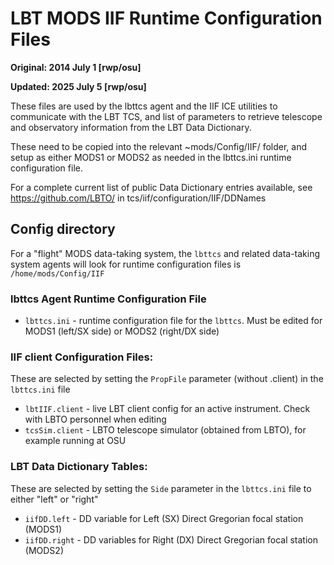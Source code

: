 # LBT MODS IIF Runtime Configuration Files

**Original: 2014 July 1 [rwp/osu]**

**Updated: 2025 July 5 [rwp/osu]**

These files are used by the lbttcs agent and the IIF ICE utilities to
communicate with the LBT TCS, and list of parameters to retrieve
telescope and observatory information from the LBT Data Dictionary.

These need to be copied into the relevant ~mods/Config/IIF/ folder,
and setup as either MODS1 or MODS2 as needed in the lbttcs.ini runtime
configuration file.

For a complete current list of public Data Dictionary entries available, see
https://github.com/LBTO/ in tcs/iif/configuration/IIF/DDNames

## Config directory

For a "flight" MODS data-taking system, the `lbttcs` and related data-taking
system agents will look for runtime configuration files is `/home/mods/Config/IIF`

### lbttcs Agent Runtime Configuration File

 * `lbttcs.ini` - runtime configuration file for the `lbttcs`.  Must be edited for MODS1 (left/SX side) or MODS2 (right/DX side)

### IIF client Configuration Files:

These are selected by setting the `PropFile` parameter (without .client) in the `lbttcs.ini` file
 * `lbtIIF.client` - live LBT client config for an active instrument.  Check with LBTO personnel when editing
 * `tcsSim.client` - LBTO telescope simulator (obtained from LBTO), for example running at OSU
     
### LBT Data Dictionary Tables:

These are selected by setting the `Side` parameter in the `lbttcs.ini` file to either "left" or "right"
 * `iifDD.left` - DD variable for Left (SX) Direct Gregorian focal station (MODS1)
 * `iifDD.right` - DD variables for Right (DX) Direct Gregorian focal station (MODS2)
